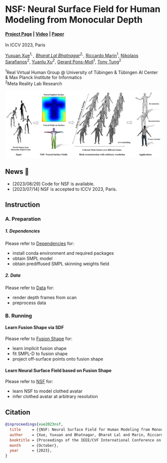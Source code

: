 # NSF: Neural Surface Field for Human Modeling from Monocular Depth
#### [Project Page](https://yuxuan-xue.com/nsf) | [Video](PlaceHolder) | [Paper](PlaceHolder)

In ICCV 2023, Paris

[Yuxuan Xue](https://yuxuan-xue.com/)<sup>1, *</sup>, [Bharat Lal Bhatnagar](https://virtualhumans.mpi-inf.mpg.de/people/Bhatnagar.html)<sup>2,*</sup>, [Riccardo Marin](https://ricma.netlify.app/)<sup>1</sup>, [Nikolaos Sarafianos](https://nsarafianos.github.io/)<sup>2</sup>, [Yuanlu Xu](https://web.cs.ucla.edu/~yuanluxu/)<sup>2</sup>, [Gerard Pons-Moll](https://virtualhumans.mpi-inf.mpg.de/people/pons-moll.html)<sup>1</sup>, [Tony Tung](https://sites.google.com/site/tony2ng/)<sup>2</sup>


<sup>1</sup>Real Virtual Human Group @ University of Tübingen & Tübingen AI Center & Max Planck Institute for Informatics \
<sup>2</sup>Meta Reality Lab Research 

![](https://github.com/YuxuanSnow/NeuralSurfaceField/blob/main/assets/data_split/teaser.png)

## News :triangular_flag_on_post:
- [2023/08/29] Code for NSF is available.
- [2023/07/14] NSF is accepted to ICCV 2023, Paris.
  
## Instruction
### A. Preparation
##### 1. Dependencies
Please refer to [Dependencies](https://github.com/YuxuanSnow/NeuralSurfaceField/tree/main/libs#readme) for:
- install conda environment and required packages
- obtain SMPL model
- obtain prediffused SMPL skinning weights field
##### 2. Data
Please refer to [Data](https://github.com/YuxuanSnow/NeuralSurfaceField/blob/main/depth_renderer/README.md) for:
- render depth frames from scan
- preprocess data

### B. Running
#### Learn Fusion Shape via SDF
Please refer to [Fusion Shape](https://github.com/YuxuanSnow/NeuralSurfaceField/blob/main/models/Fusion_shape.md) for:
- learn implicit fusion shape
- fit SMPL-D to fusion shape
- project off-surface points onto fusion shape

#### Learn Neural Surface Field based on Fusion Shape
Please refer to [NSF](https://github.com/YuxuanSnow/NeuralSurfaceField/blob/main/models/NSF.md) for:
- learn NSF to model clothed avatar
- infer clothed avatar at arbitrary resolution


## Citation

```bibtex
@inproceedings{xue2023nsf,
  title     = {{NSF: Neural Surface Field for Human Modeling from Monocular Depth}},
  author    = {Xue, Yuxuan and Bhatnagar, Bharat Lal and Marin, Riccardo and Sarafianos, Nikolaos and Xu, Yuanlu and Pons-Moll, Gerard and Tung, Tony.},
  booktitle = {Proceedings of the IEEE/CVF International Conference on Computer Vision (ICCV)},
  month     = {October},
  year      = {2023},
}


